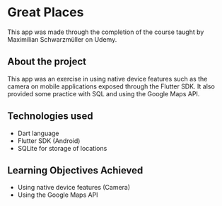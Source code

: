 # Great Places

This app was made through the completion of the course taught by Maximilian Schwarzmüller on Udemy.

## About the project

This app was an exercise in using native device features such as the camera on mobile applications exposed through the Flutter SDK. It also provided some practice with SQL and using the Google Maps API.

## Technologies used

* Dart language
* Flutter SDK (Android)
* SQLite for storage of locations

## Learning Objectives Achieved

* Using native device features (Camera)
* Using the Google Maps API
